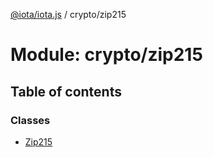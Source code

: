 [@iota/iota.js](../README.md) / crypto/zip215

# Module: crypto/zip215

## Table of contents

### Classes

- [Zip215](../classes/crypto_zip215.zip215.md)
